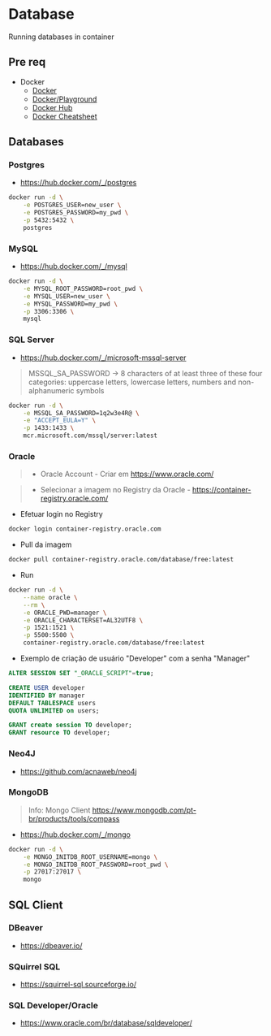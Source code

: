# Database

Running databases in container

## Pre req

- Docker
    - [Docker](https://www.docker.com/)
    - [Docker/Playground](https://labs.play-with-docker.com/)
    - [Docker Hub](https://hub.docker.com/)
    - [Docker Cheatsheet](https://docs.docker.com/get-started/docker_cheatsheet.pdf)

## Databases

### Postgres

- https://hub.docker.com/_/postgres

```sh
docker run -d \
    -e POSTGRES_USER=new_user \
    -e POSTGRES_PASSWORD=my_pwd \
    -p 5432:5432 \
    postgres
```
### MySQL

- https://hub.docker.com/_/mysql

```sh
docker run -d \
    -e MYSQL_ROOT_PASSWORD=root_pwd \
    -e MYSQL_USER=new_user \
    -e MYSQL_PASSWORD=my_pwd \
    -p 3306:3306 \
    mysql
```

### SQL Server

- https://hub.docker.com/_/microsoft-mssql-server

> MSSQL_SA_PASSWORD -> 8 characters of at least three of these four categories: uppercase letters, lowercase letters, numbers and non-alphanumeric symbols

```sh
docker run -d \
    -e MSSQL_SA_PASSWORD=1q2w3e4R@ \
    -e "ACCEPT_EULA=Y" \
    -p 1433:1433 \
    mcr.microsoft.com/mssql/server:latest 
```

### Oracle

> - Oracle Account - Criar em https://www.oracle.com/

> - Selecionar a imagem no Registry da Oracle - https://container-registry.oracle.com/

* Efetuar login no Registry
  
```sh
docker login container-registry.oracle.com
```

* Pull da imagem
  
```sh
docker pull container-registry.oracle.com/database/free:latest
```
* Run

```sh
docker run -d \
    --name oracle \
    --rm \
    -e ORACLE_PWD=manager \
    -e ORACLE_CHARACTERSET=AL32UTF8 \
    -p 1521:1521 \
    -p 5500:5500 \
    container-registry.oracle.com/database/free:latest
```

* Exemplo de criação de usuário "Developer" com a senha "Manager"

```sql
ALTER SESSION SET "_ORACLE_SCRIPT"=true;

CREATE USER developer
IDENTIFIED BY manager
DEFAULT TABLESPACE users
QUOTA UNLIMITED on users;

GRANT create session TO developer;
GRANT resource TO developer;
```
### Neo4J

- https://github.com/acnaweb/neo4j

### MongoDB

> Info: Mongo Client https://www.mongodb.com/pt-br/products/tools/compass

- https://hub.docker.com/_/mongo

```sh
docker run -d \
    -e MONGO_INITDB_ROOT_USERNAME=mongo \
    -e MONGO_INITDB_ROOT_PASSWORD=root_pwd \
    -p 27017:27017 \
    mongo
```
## SQL Client

### DBeaver

- https://dbeaver.io/

### SQuirrel SQL

- https://squirrel-sql.sourceforge.io/

### SQL Developer/Oracle

- https://www.oracle.com/br/database/sqldeveloper/
